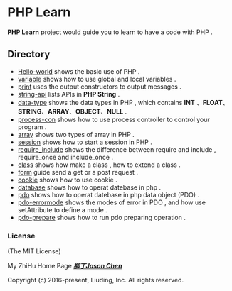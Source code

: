 # PHP Learn

**PHP Learn** project would guide you to learn to have a code with PHP .



## Directory

- [Hello-world](./hello-world) shows the basic use of PHP .
- [variable](./variable) shows how to use global and local variables  .
- [print](./print) uses the output constructors to output messages .
- [string-api](./string-api) lists APIs in **PHP String** .
- [data-type](./data-type) shows the data types in PHP , which contains **INT** 、**FLOAT**、 **STRING**、**ARRAY**、**OBJECT**、**NULL**  .
- [process-con](./process-con) shows how to use process controller to control your program .
- [array](./array) shows two types of array in PHP .
- [session](./session) shows how to start a session in PHP .
- [require_include](./require_include) shows the difference between require and include , require_once and include_once .
- [class](./class) shows how make a class , how to extend a class .
- [form](./form) guide send a get or a post request .
- [cookie](./cookie) shows how to use cookie .
- [database](./database) shows how to operat datebase in php .
- [pdo](./pdo) shows how to operat datebase in php data object (PDO) .
- [pdo-errormode](./pdo-errormode) shows the modes of error in PDO , and how use setAttribute to define a mode .
- [pdo-prepare](./pdo-prepare) shows how to run pdo preparing operation .

### License

(The MIT License)

My ZhiHu Home Page ***[柳丁Jason Chen](https://www.zhihu.com/people/liu-ding-jasonchen)*** 

Copyright (c) 2016-present, Liuding, Inc.
All rights reserved.


